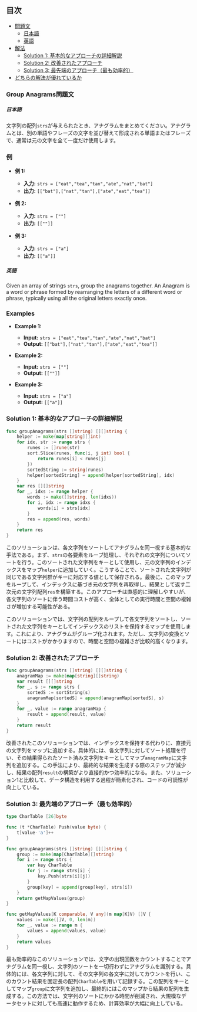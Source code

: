 ## 目次
- [問題文](#問題文)
  - [日本語](#日本語)
  - [英語](#英語)
- [解法](#解法)
  - [Solution 1: 基本的なアプローチの詳細解説](#solution-1-基本的なアプローチの詳細解説)
  - [Solution 2: 改善されたアプローチ](#solution-2-改善されたアプローチ)
  - [Solution 3: 最先端のアプローチ（最も効率的）](#solution-3-最先端のアプローチ最も効率的)
- [どちらの解法が優れているか](#どちらの解法が優れているか)

### Group Anagrams問題文

##### 日本語

文字列の配列`strs`が与えられたとき、アナグラムをまとめてください。アナグラムとは、別の単語やフレーズの文字を並び替えて形成される単語またはフレーズで、通常は元の文字を全て一度だけ使用します。

### 例

- **例 1:**
  - **入力:** `strs = ["eat","tea","tan","ate","nat","bat"]`
  - **出力:** `[["bat"],["nat","tan"],["ate","eat","tea"]]`

- **例 2:**
  - **入力:** `strs = [""]`
  - **出力:** `[[""]]`

- **例 3:**
  - **入力:** `strs = ["a"]`
  - **出力:** `[["a"]]`

##### 英語
Given an array of strings `strs`, group the anagrams together. An Anagram is a word or phrase formed by rearranging the letters of a different word or phrase, typically using all the original letters exactly once.

### Examples

- **Example 1:**
  - **Input:** `strs = ["eat","tea","tan","ate","nat","bat"]`
  - **Output:** `[["bat"],["nat","tan"],["ate","eat","tea"]]`

- **Example 2:**
  - **Input:** `strs = [""]`
  - **Output:** `[[""]]`

- **Example 3:**
  - **Input:** `strs = ["a"]`
  - **Output:** `[["a"]]`




### Solution 1: 基本的なアプローチの詳細解説

```go
func groupAnagrams(strs []string) [][]string {
    helper := make(map[string][]int)
    for idx, str := range strs {
        runes := []rune(str)
        sort.Slice(runes, func(i, j int) bool {
            return runes[i] < runes[j]
        })
        sortedString := string(runes)
        helper[sortedString] = append(helper[sortedString], idx)
    }
    var res [][]string
    for _, idxs := range helper {
        words := make([]string, len(idxs))
        for i, idx := range idxs {
            words[i] = strs[idx]
        }
        res = append(res, words)
    }
    return res
}
```


このソリューションは、各文字列をソートしてアナグラムを同一視する基本的な手法である。まず、`strs`の各要素をループ処理し、それぞれの文字列についてソートを行う。このソートされた文字列をキーとして使用し、元の文字列のインデックスをマップ`helper`に追加していく。こうすることで、ソートされた文字列が同じである文字列群がキーに対応する値として保存される。最後に、このマップをループして、インデックスに基づき元の文字列を再取得し、結果として返す二次元の文字列配列`res`を構築する。このアプローチは直感的に理解しやすいが、各文字列のソートに伴う時間コストが高く、全体としての実行時間と空間の複雑さが増加する可能性がある。

このソリューションでは、文字列の配列をループして各文字列をソートし、ソートされた文字列をキーとしてインデックスのリストを保持するマップを使用します。これにより、アナグラムがグループ化されます。ただし、文字列の変換とソートにはコストがかかりますので、時間と空間の複雑さが比較的高くなります。

### Solution 2: 改善されたアプローチ

```go
func groupAnagrams(strs []string) [][]string {
    anagramMap := make(map[string][]string)
    var result [][]string
    for _, s := range strs {
        sortedS := sortString(s)
        anagramMap[sortedS] = append(anagramMap[sortedS], s)
    }
    for _, value := range anagramMap {
        result = append(result, value)
    }
    return result
}
```

改善されたこのソリューションでは、インデックスを保持する代わりに、直接元の文字列をマップに追加する。具体的には、各文字列に対してソート処理を行い、その結果得られたソート済み文字列をキーとしてマップ`anagramMap`に文字列を追加する。この手法により、最終的な結果を生成する際のステップが減少し、結果の配列`result`の構築がより直接的かつ効率的になる。また、ソリューション1と比較して、データ構造を利用する過程が簡素化され、コードの可読性が向上している。

### Solution 3: 最先端のアプローチ（最も効率的）

```go
type CharTable [26]byte

func (t *CharTable) Push(value byte) {
    t[value-'a']++
}

func groupAnagrams(strs []string) [][]string {
    group := make(map[CharTable][]string)
    for i := range strs {
        var key CharTable
        for j := range strs[i] {
            key.Push(strs[i][j])
        }
        group[key] = append(group[key], strs[i])
    }
    return getMapValues(group)
}

func getMapValues[K comparable, V any](m map[K]V) []V {
    values := make([]V, 0, len(m))
    for _, value := range m {
        values = append(values, value)
    }
    return values
}
```

最も効率的なこのソリューションでは、文字の出現回数をカウントすることでアナグラムを同一視し、文字列のソートを一切行わずにアナグラムを識別する。具体的には、各文字列に対して、その文字列の各文字に対してカウントを行い、このカウント結果を固定長の配列`CharTable`を用いて記録する。この配列をキーとしてマップ`group`に文字列を追加し、最終的にはこのマップから結果の配列を生成する。この方法では、文字列のソートにかかる時間が削減され、大規模なデータセットに対しても高速に動作するため、計算効率が大幅に向上している。


